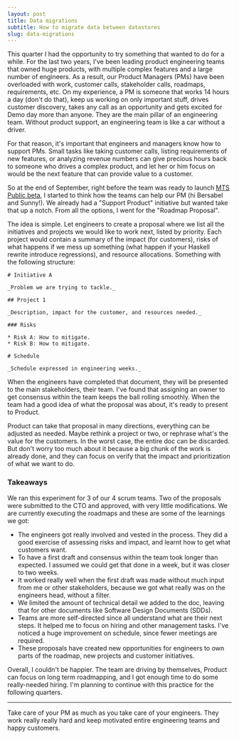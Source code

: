 ```yaml
---
layout: post
title: Data migrations
subtitle: How to migrate data between datastores
slug: data-migrations
---
```


This quarter I had the opportunity to try something that wanted to do for a while. For the last two
years, I've been leading product engineering teams that owned huge products, with multiple complex
features and a large number of engineers. As a result, our Product Managers (PMs) have been overloaded with
work, customer calls, stakeholder calls, roadmaps, requirements, etc. On my experience, a PM is someone that
works 14 hours a day (don't do that), keep us working on only important stuff, drives customer
discovery, takes any call as an opportunity and gets excited for Demo day more than anyone. They are
the main pillar of an engineering team. Without product support, an engineering team is like a car
without a driver.

For that reason, it's important that engineers and managers know how to support PMs. Small tasks
like taking customer calls, listing requirements of new features, or analyzing revenue numbers can
give precious hours back to someone who drives a complex product, and let her or him focus on would be the
next feature that can provide value to a customer. 

So at the end of September, right before the team was ready to launch [MTS Public
beta](https://www.mapbox.com/blog/introducing-mapbox-tiling-service), I started to think how the
teams can help our PM (hi Bersabel and Sunny!). We already had a "Support Product" initiative but
wanted take that up a notch. From all the options, I went for the "Roadmap Proposal".

The idea is simple. Let engineers to create a proposal where we list all the initiatives and
projects we would like to work next, listed by priority. Each project would contain a summary of the
impact (for customers), risks of what happens if we mess up something (what happen if your Haskell
rewrite introduce regressions), and resource allocations. Something with the following structure:

```
# Initiative A

_Problem we are trying to tackle._

## Project 1

_Description, impact for the customer, and resources needed._

### Risks

* Risk A: How to mitigate.
* Risk B: How to mitigate.

# Schedule

_Schedule expressed in engineering weeks._
```

When the engineers have completed that document, they will be presented to the main stakeholders,
their team. I've found that assigning an owner to get consensus within the team keeps the ball
rolling smoothly. When the team had a good idea of what the proposal was about, it's ready to
present to Product.

Product can take that proposal in many directions, everything can be adjusted as needed. Maybe
rethink a project or two, or rephrase what's the value for the customers. In the worst case, the
entire doc can be discarded. But don't worry too much about it because a big chunk of the work is
already done, and they can focus on verify that the impact and prioritization of what we want to do.

### Takeaways

We ran this experiment for 3 of our 4 scrum teams. Two of the proposals were submitted to the CTO
and approved, with very little modifications. We are currently executing the roadmaps and these are
some of the learnings we got:

* The engineers got really involved and vested in the process. They did a good exercise of assessing
  risks and impact, and learnt how to get what customers want.
* To have a first draft and consensus within the team took longer than expected. I assumed we could
  get that done in a week, but it was closer to two weeks.
* It worked really well when the first draft was made without much input from me or other
  stakeholders, because we got what really was on the engineers head, without a filter.
* We limited the amount of technical detail we added to the doc, leaving that for other documents
  like Software Design Documents (SDDs).
* Teams are more self-directed since all understand what are their next steps. It helped me to focus
  on hiring and other management tasks. I've noticed a huge improvement on schedule, since fewer
  meetings are required.
* These proposals have created new opportunities for engineers to own parts of the roadmap, new
  projects and customer initiatives.

Overall, I couldn't be happier. The team are driving by themselves, Product can focus on long term
roadmapping, and I got enough time to do some really-needed hiring. I'm planning to continue with
this practice for the following quarters.

---

Take care of your PM as much as you take care of your engineers. They work really really hard and
keep motivated entire engineering teams and happy customers.

